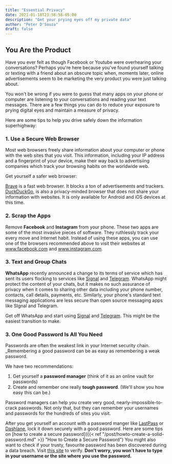 ```yaml
---
title: "Essential Privacy"
date: 2021-01-18T23:58:58-05:00
description: "Get your prying eyes off my private data"
author: "Peter D'Souza"
draft: false
---
```



## You Are the Product

Have you ever felt as though Facebook or Youtube were overhearing your conversations? Perhaps you're here because you've found yourself talking or texting with a friend about an obscure topic when, moments later, online advertisements seem to be marketing the very product you were just talking about. 

You won't be wrong if you were to guess that many apps on your phone or computer are listening to your conversations and reading your text messages. There are a few things you can do to reduce your exposure to prying digital eyes and maintain a measure of privacy.

Here are some tips to help you drive safely down the information superhighway:

### 1. Use a Secure Web Browser
Most web browsers freely share information about your computer or phone with the web sites that you visit. This information, including your IP address and a fingerprint of your device, make their way back to advertisiing companies which track your browsing habits on the worldwide web.

Get yourself a safer web browser:

[Brave](https://brave.com/) is a fast web browser. It blocks a ton of advertisements and trackers.
[DuckDuckGo](https://duckduckgo.com/app), is also a privacy-minded browser that does not share your information with websites. It is only available for Android and iOS devices at this time.

### 2. Scrap the Apps
Remove **Facebook** and **Instagram** from your phone. These two apps are some of the most invasive pieces of software. They ruthlessly track your every move and Internet habit. Instead of using these apps, you can use one of the browsers recommended above to visit their websites at www.facebook.com and www.instagram.com.

### 3. Text and Group Chats
**WhatsApp** recently announced a change to its terms of service which has sent its users flocking to services like [Signal](https://signal.org) and [Telegram](https://telegram.org). WhatsApp might protect the content of your chats, but it makes no such assurance of privacy when it comes to sharing other data including your phone number, contacts, call details, payments, etc. Similarly, your phone's standard text messaging applications are less secure than open source messaging apps like SIgnal and Telegram.

Get off WhatsApp and start using [Signal](https://signal.org) and [Telegram](https://telegram.org). This might be the easiest transition to make. 

### 3. One Good Password Is All You Need

Passwords are often the weakest link in your Internet security chain.  _Remembering a good password can be as easy as remembering a weak password. 

We have two recommendations:
1. Get yourself a **password manager** (think of it as an online vault for passwords)
2. Create and remember one really **tough password**. (We'll show you how easy this can be.)

Password managers can help you create very good, nearly-impossible-to-crack passwords. Not only that, but they can remember your usernames and passwords for the hundreds of sites you visit.

After you get yourself an account with a password manger like [LastPass](https://lastpass.com) or [Dashlane](https://dashlane.com), lock it down securely with a good password. Here are some tips on [how to create a secure password]({{< ref "/post/howto-create-a-solid-password.md" >}} "How to Create a Secure Password")
You might also want to check if your trusty, favourite password has been discovered during a data breach. Visit [this site](https://haveibeenpwned.com/Passwords) to verify. __Don't worry, you won't have to type in your username or the site where you use the password.__

